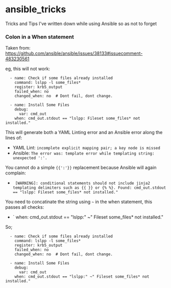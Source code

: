 # ansible_tricks
Tricks and Tips I've written down while using Ansible so as not to forget

### Colon in a When statement
Taken from: https://github.com/ansible/ansible/issues/38133#issuecomment-483230561

eg, this will not work:
```
  - name: Check if some files already installed
    command: lslpp -l some_files*
    register: krb5_output
    failed_when: no
    changed_when: no  # Dont fail, dont change.
  
  - name: Install Some Files
    debug: 
      var: cmd_out
    when: cmd_out.stdout == "lslpp: Fileset some_files* not installed."
```

This will generate both a YAML Linting error and an Ansible error along the lines of:
* YAML Lint: `incomplete explicit mapping pair; a key node is missed`
* Ansible: `The error was: template error while templating string: unexpected ':'.`

You cannot do a simple `{{':'}}` replacement because Ansible will again complain:
* ` [WARNING]: conditional statements should not include jinja2 templating delimiters such as {{ }} or {% %}. Found: cmd_out.stdout == "lslpp: Fileset some_files* not installed."`
 
You need to concatinate the string using `~` in the when statement, this passes all checks:
* `    when: cmd_out.stdout == "lslpp:" ~" Fileset some_files* not installed."

So;

```
  - name: Check if some files already installed
    command: lslpp -l some_files*
    register: krb5_output
    failed_when: no
    changed_when: no  # Dont fail, dont change.
  
  - name: Install Some Files
    debug: 
      var: cmd_out
    when: cmd_out.stdout == "lslpp:" ~" Fileset some_files* not installed."
```
